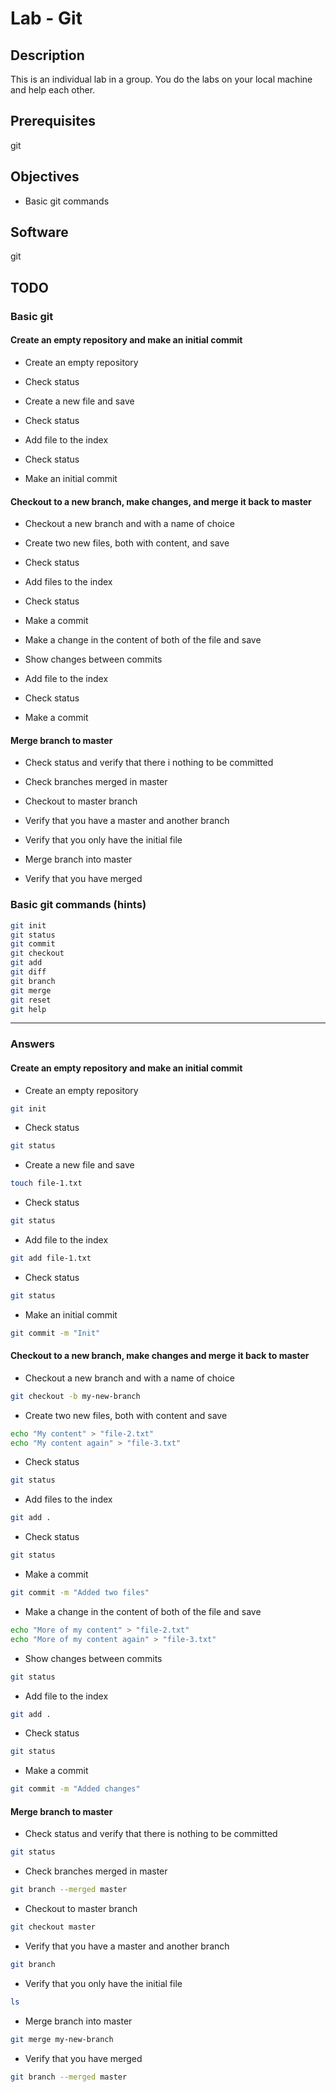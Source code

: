 # Lab - Git

## Description

This is an individual lab in a group. You do the labs on your local machine and help each other.

## Prerequisites

git

## Objectives

- Basic git commands

## Software

git

## TODO

### Basic git

#### Create an empty repository and make an initial commit

- Create an empty repository

- Check status

- Create a new file and save

- Check status

- Add file to the index

- Check status

- Make an initial commit

#### Checkout to a new branch, make changes, and merge it back to master

- Checkout a new branch and with a name of choice

- Create two new files, both with content, and save

- Check status

- Add files to the index

- Check status

- Make a commit

- Make a change in the content of both of the file and save

- Show changes between commits

- Add file to the index

- Check status

- Make a commit

#### Merge branch to master

- Check status and verify that there i nothing to be committed

- Check branches merged in master

- Checkout to master branch

- Verify that you have a master and another branch

- Verify that you only have the initial file

- Merge branch into master

- Verify that you have merged

### Basic git commands (hints)

```bash
git init
git status
git commit
git checkout
git add
git diff
git branch
git merge
git reset
git help
```
---

### Answers

#### Create an empty repository and make an initial commit

- Create an empty repository

```bash
git init
```

- Check status

```bash
git status
```

- Create a new file and save

```bash
touch file-1.txt
```

- Check status

```bash
git status
```

- Add file to the index

```bash
git add file-1.txt
```

- Check status

```bash
git status
```

- Make an initial commit

```bash
git commit -m "Init"
```

#### Checkout to a new branch, make changes and merge it back to master

- Checkout a new branch and with a name of choice

```bash
git checkout -b my-new-branch
```

- Create two new files, both with content and save

```bash
echo "My content" > "file-2.txt"
echo "My content again" > "file-3.txt"
```

- Check status

```bash
git status
```

- Add files to the index

```bash
git add .
```

- Check status

```bash
git status
```

- Make a commit

```bash
git commit -m "Added two files"
```

- Make a change in the content of both of the file and save

```bash
echo "More of my content" > "file-2.txt"
echo "More of my content again" > "file-3.txt"
```

- Show changes between commits

```bash
git status
```

- Add file to the index

```bash
git add .
```

- Check status

```bash
git status
```

- Make a commit

```bash
git commit -m "Added changes"
```

#### Merge branch to master

- Check status and verify that there is nothing to be committed

```bash
git status
```

- Check branches merged in master

```bash
git branch --merged master
```

- Checkout to master branch

```bash
git checkout master
```

- Verify that you have a master and another branch

```bash
git branch
```

- Verify that you only have the initial file

```bash
ls
```

- Merge branch into master

```bash
git merge my-new-branch
```

- Verify that you have merged

```bash
git branch --merged master
```
